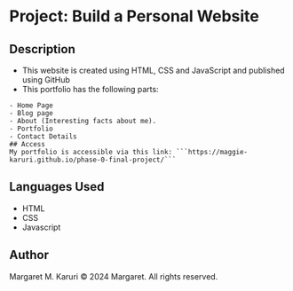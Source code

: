 # Project: Build a Personal Website

## Description

- This website is  created using HTML, CSS and JavaScript and published using GitHub
- This portfolio has the following parts:
```
- Home Page
- Blog page
- About (Interesting facts about me).
- Portfolio
- Contact Details
## Access
My portfolio is accessible via this link: ```https://maggie-karuri.github.io/phase-0-final-project/```
```
## Languages Used
- HTML
- CSS
- Javascript

## Author
Margaret M. Karuri
© 2024 Margaret. All rights reserved.